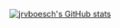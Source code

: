 [![jrvboesch's GitHub stats](https://github-readme-stats.vercel.app/api?username=jrvboesch)](https://github.com/anuraghazra/github-readme-stats)
